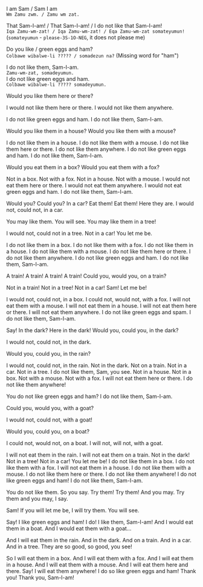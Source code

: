 I am Sam / Sam I am  
`Wm Zamu zwm. / Zamu wm zat.`

That Sam-I-am! / That Sam-I-am! / I do not like that Sam-I-am!  
`Iqa Zamu-wm-zat! / Iqa Zamu-wm-zat! / Eqa Zamu-wm-zat somateyumun!`  
(`somateyumun` - `please-3S-1O-NEG`, it does not please me)

Do you like / green eggs and ham?  
`Colbawe wibalwe-li ????? / somadezun na?`
(Missing word for "ham")

I do not like them, Sam-I-am.  
`Zamu-wm-zat, somadeyumun.`  
I do not like green eggs and ham.  
`Colbawe wibalwe-li ????? somadeyumun.`

Would you like them 
here or there?

I would not like them
here or there.
I would not like them anywhere. 

I do not like
green eggs and ham.
I do not like them, Sam-I-am.

Would you like them in a house?
Would you like them with a mouse?

I do not like them
in a house.
I do not like them
with a mouse.
I do not like them
here or there.
I do not like them
anywhere.
I do not like 
green eggs and ham.
I do not like them, 
Sam-I-am.

Would you eat them
in a box?
Would you eat them
with a fox?

Not in a box. 
Not with a fox.
Not in a house.
Not with a mouse.
I would not eat them
here or there.
I would not eat them anywhere.
I would not eat green eggs and ham.
I do not like them, Sam-I-am.

Would you? Could you? In a car?
Eat them! Eat them! Here they are.
I would not, could not, in a car.

You may like them. You will see. 
You may like them in a tree!

I would not, could not in a tree.
Not in a car! You let me be.

I do not like them in a box.
I do not like them with a fox.
I do not like them in a house.
I do not like them with a mouse.
I do not like them here or there.
I do not like them anywhere.
I do not like green eggs and ham.
I do not like them, Sam-I-am.

A train! A train!
A train! A train!
Could you, would you,
on a train?

Not in a train! Not in a tree!
Not in a car! Sam! Let me be!

I would not, could not, in a box.
I could not, would not, with a fox.
I will not eat them with a mouse.
I will not eat them in a house.
I will not eat them here or there.
I will not eat them anywhere.
I do not like green eggs and spam.
I do not like them, Sam-I-am.

Say! In the dark?
Here in the dark!
Would you, could you,
in the dark?

I would not, could not, in the dark.

Would you, could you, in the rain?

I would not, could not, in the rain.
Not in the dark. Not on a train.
Not in a car. Not in a tree.
I do not like them, Sam, you see.
Not in a house. Not in a box.
Not with a mouse. Not with a fox.
I will not eat them here or there.
I do not like them anywhere!

You do not like 
green eggs and ham?
I do not like them,
Sam-I-am.

Could you, would you, 
with a goat?

I would not, could not,
with a goat!

Would you, could you,
on a boat?

I could not, would not, 
on a boat.
I will not, will not, 
with a goat.

I will not eat them in the rain.
I will not eat them on a train.
Not in the dark! Not in a tree!
Not in a car! You let me be!
I do not like them in a box.
I do not like them with a fox.
I will not eat them in a house.
I do not like them with a mouse.
I do not like them here or there.
I do not like them anywhere!
I do not like green eggs and ham!
I do not like them, Sam-I-am.


You do not like them. So you say.
Try them! Try them! And you may.
Try them and you may, I say.

Sam! If you will let me be,
I will try them. You will see.

Say! I like green eggs and ham!
I do! I like them, Sam-I-am!
And I would eat them in a boat.
And I would eat them with a goat...

And I will eat them in the rain.
And in the dark. And on a train.
And in a car. And in a tree.
They are so good, so good, you see!

So I will eat them in a box.
And I will eat them with a fox.
And I will eat them in a house.
And I will eat them with a mouse.
And I will eat them here and there.
Say! I will eat them anywhere!
I do so like
green eggs and ham!
Thank you!
Thank you, Sam-I-am!
